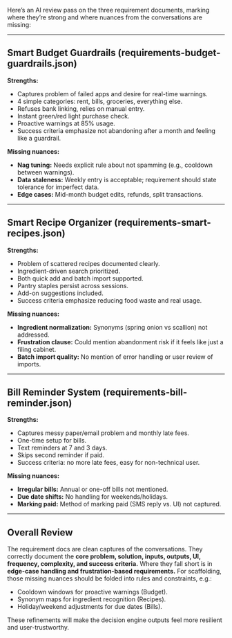 Here’s an AI review pass on the three requirement documents, marking where they’re strong and where nuances from the conversations are missing:

---

## Smart Budget Guardrails (requirements-budget-guardrails.json)
**Strengths:**
- Captures problem of failed apps and desire for real-time warnings.
- 4 simple categories: rent, bills, groceries, everything else.
- Refuses bank linking, relies on manual entry.
- Instant green/red light purchase check.
- Proactive warnings at 85% usage.
- Success criteria emphasize not abandoning after a month and feeling like a guardrail.

**Missing nuances:**
- **Nag tuning:** Needs explicit rule about not spamming (e.g., cooldown between warnings).
- **Data staleness:** Weekly entry is acceptable; requirement should state tolerance for imperfect data.
- **Edge cases:** Mid-month budget edits, refunds, split transactions.

---

## Smart Recipe Organizer (requirements-smart-recipes.json)
**Strengths:**
- Problem of scattered recipes documented clearly.
- Ingredient-driven search prioritized.
- Both quick add and batch import supported.
- Pantry staples persist across sessions.
- Add-on suggestions included.
- Success criteria emphasize reducing food waste and real usage.

**Missing nuances:**
- **Ingredient normalization:** Synonyms (spring onion vs scallion) not addressed.
- **Frustration clause:** Could mention abandonment risk if it feels like just a filing cabinet.
- **Batch import quality:** No mention of error handling or user review of imports.

---

## Bill Reminder System (requirements-bill-reminder.json)
**Strengths:**
- Captures messy paper/email problem and monthly late fees.
- One-time setup for bills.
- Text reminders at 7 and 3 days.
- Skips second reminder if paid.
- Success criteria: no more late fees, easy for non-technical user.

**Missing nuances:**
- **Irregular bills:** Annual or one-off bills not mentioned.
- **Due date shifts:** No handling for weekends/holidays.
- **Marking paid:** Method of marking paid (SMS reply vs. UI) not captured.

---

## Overall Review
The requirement docs are clean captures of the conversations. They correctly document the **core problem, solution, inputs, outputs, UI, frequency, complexity, and success criteria.** Where they fall short is in **edge-case handling and frustration-based requirements.** For scaffolding, those missing nuances should be folded into rules and constraints, e.g.:
- Cooldown windows for proactive warnings (Budget).
- Synonym maps for ingredient recognition (Recipes).
- Holiday/weekend adjustments for due dates (Bills).

These refinements will make the decision engine outputs feel more resilient and user-trustworthy.

